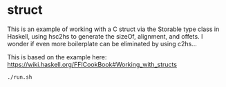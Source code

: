 # struct

This is an example of working with a C struct via the Storable type class in
Haskell, using hsc2hs to generate the sizeOf, alignment, and offets. I wonder
if even more boilerplate can be eliminated by using c2hs...

This is based on the example here: https://wiki.haskell.org/FFICookBook#Working_with_structs

```
./run.sh
```

